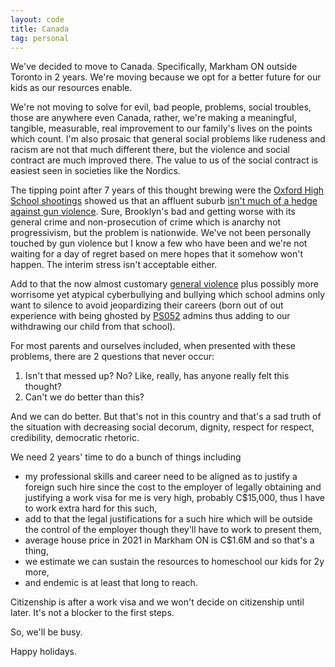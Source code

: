 ```yaml
---
layout: code
title: Canada
tag: personal
---
```


We've decided to move to Canada. Specifically, Markham ON outside Toronto in 2 years. We're moving because we opt for a better future for our kids as our resources enable.

We're not moving to solve for evil, bad people, problems, social troubles, those are anywhere even Canada, rather, we're making a meaningful, tangible, measurable, real improvement to our family's lives on the points which count. I'm also prosaic that general social problems like rudeness and racism are not that much different there, but the violence and social contract are much improved there. The value to us of the social contract is easiest seen in societies like the Nordics.

The tipping point after 7 years of this thought brewing were the [Oxford High School shootings](//en.wikipedia.org/wiki/Oxford_High_School_shooting) showed us that an affluent suburb [isn't much of a hedge against gun violence](//www.edweek.org/leadership/school-shootings-in-2021-4-takeaways-in-charts/2021/12). Sure, Brooklyn's bad and getting worse with its general crime and non-prosecution of crime which is anarchy not progressivism, but the problem is nationwide. We've not been personally touched by gun violence but I know a few who have been and we're not waiting for a day of regret based on mere hopes that it somehow won't happen. The interim stress isn't acceptable either.

Add to that the now almost customary [general violence](//www.edweek.org/leadership/violence-seems-to-be-increasing-in-schools-why/2021/11) plus possibly more worrisome yet atypical cyberbullying and bullying which school admins only want to silence to avoid jeopardizing their careers (born out of out experience with being ghosted by [PS052](//www.schools.nyc.gov/schools/K052) admins thus adding to our withdrawing our child from that school).

For most parents and ourselves included, when presented with these problems, there are 2 questions that never occur:
1. Isn't that messed up? No? Like, really, has anyone really felt this thought?
2. Can't we do better than this?

And we can do better. But that's not in this country and that's a sad truth of the situation with decreasing social decorum, dignity, respect for respect, credibility, democratic rhetoric.

We need 2 years' time to do a bunch of things including
* my professional skills and career need to be aligned as to justify a foreign such hire since the cost to the employer of legally obtaining and justifying a work visa for me is very high, probably C$15,000, thus I have to work extra hard for this such,
* add to that the legal justifications for a such hire which will be outside the control of the employer though they'll have to work to present them,
* average house price in 2021 in Markham ON is C$1.6M and so that's a thing,
* we estimate we can sustain the resources to homeschool our kids for 2y more,
* and endemic is at least that long to reach.

Citizenship is after a work visa and we won't decide on citizenship until later. It's not a blocker to the first steps.

So, we'll be busy.

Happy holidays.
